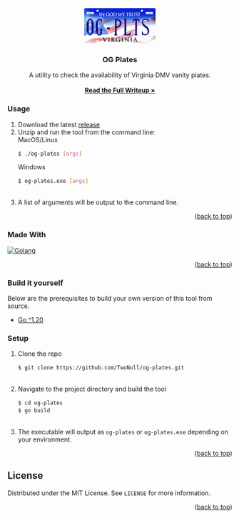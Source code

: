<br />
<div align="center">
  <a href="https://github.com/twonull/og-plates">
    <img src="https://raw.githubusercontent.com/TwoNull/og-plates/main/icon.png" alt="" width="160" height="80">
  </a>

<h3 align="center">OG Plates</h3>
  <p align="center">
    A utility to check the availability of Virginia DMV vanity plates.
    <br />
    <br />
    <a href="https://nullptrs.co/" target="_blank" rel="noopener noreferrer"><strong>Read the Full Writeup »</strong></a>
    <br />
  </p>
</div>



### Usage

1. Download the latest [release](https://github.com/TwoNull/og-plates/releases)
   <br />
2. Unzip and run the tool from the command line:
   \
   MacOS/Linux
   ```sh
   $ ./og-plates [args]
   ```
   Windows
   ```bash
   $ og-plates.exe [args]
   ```
   <br />
3. A list of arguments will be output to the command line.

<p align="right">(<a href="#readme-top">back to top</a>)</p>



### Made With

[![Golang][Golang]][Go-url]

<p align="right">(<a href="#readme-top">back to top</a>)</p>

### Build it yourself

Below are the prerequisites to build your own version of this tool from source.
* [Go ^1.20](https://go.dev/dl/)

### Setup

1. Clone the repo
   ```sh
   $ git clone https://github.com/TwoNull/og-plates.git
   ```
   <br />
2. Navigate to the project directory and build the tool
   ```sh
   $ cd og-plates
   $ go build
   ```
   <br />
3. The executable will output as `og-plates` or `og-plates.exe` depending on your environment.

<p align="right">(<a href="#readme-top">back to top</a>)</p>


<!-- LICENSE -->
## License

Distributed under the MIT License. See `LICENSE` for more information.

<p align="right">(<a href="#readme-top">back to top</a>)</p>


<!-- MARKDOWN LINKS & IMAGES -->
[Golang]: https://shields.io/badge/Golang-5DC9E2?style=for-the-badge&logo=Go&logoColor=FFF
[Go-url]: https://go.dev/